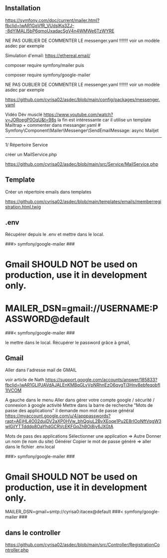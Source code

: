 ## Installation

https://symfony.com/doc/current/mailer.html?fbclid=IwAR1GqVfR_VUdslKq3ZJ--8dYlMALI5bP6qmoUxadacSgV4n4WMWe6TzWYRE

NE PAS OUBLIER DE COMMENTER LE messenger.yaml !!!!!!! voir un modèle asdec par exemple

Simulation d'email: https://ethereal.email/

composer require symfony/mailer puis

composer require symfony/google-mailer

NE PAS OUBLIER DE COMMENTER LE messenger.yaml !!!!!!! voir un modèle asdec par exemple

https://github.com/cyrisa02/asdec/blob/main/config/packages/messenger.yaml

Vidéo Dév musclé
https://www.youtube.com/watch?v=JORoegP0OqU&t=98s
la fin est intéressante car il utilise un template
Mailtrap + commenter dans messanger.yaml # Symfony\Component\Mailer\Messenger\SendEmailMessage: async
Mailjet

---

1/ Répertoire Service

créer un MailService.php

https://github.com/cyrisa02/asdec/blob/main/src/Service/MailService.php

## Template

Créer un répertoire emails dans templates

https://github.com/cyrisa02/asdec/blob/main/templates/emails/memberregistration.html.twig

## .env

Récupérer depuis le .env et mettre dans le local.

###> symfony/google-mailer ###

# Gmail SHOULD NOT be used on production, use it in development only.

# MAILER_DSN=gmail://USERNAME:PASSWORD@default

###< symfony/google-mailer ###

le mettre dans le local. Récupérer le password grâce à gmail,

## Gmail

Aller dans l'adresse mail de GMAIL

voir article de Nath
https://support.google.com/accounts/answer/185833?fbclid=IwAR1GLlPJAVdAJALEnKMBqGLyVpNRhnEzO6qvgTi3Hnv8ebfeqobfl1IVCOM

A gauche dans le menu
Aller dans gérer votre compte google / sécurité / connexion à google activité
Mettre dans la barre de recherche "Mots de passe des applications" il demande mon mot de passe général
https://myaccount.google.com/u/4/apppasswords?rapt=AEjHL4O02dujDV2aXP0HVw_bhQgiuL2BvXEoqe1Pu2E8rIOoNftVqgW3wlGilYTTdddp8OaYhdGCRVcEKFGqZhBOi8iy6JXGtA

Mots de pass des applications
Sélectionner une application => Autre
Donner un nom (le nom du site)
Générer
Copier le mot de passe généré =>
aller dans le fichier .env.local

###> symfony/google-mailer ###

# Gmail SHOULD NOT be used on production, use it in development only.

MAILER_DSN=gmail+smtp://cyrisa0:itacex@default
###< symfony/google-mailer ###

## dans le controller

https://github.com/cyrisa02/asdec/blob/main/src/Controller/RegistrationController.php
